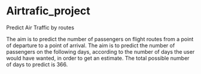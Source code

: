 # Airtrafic_project
Predict Air Traffic by routes

The aim is to predict the number of passengers on flight routes from a point of departure to a point of arrival. The aim is to predict the number of passengers on the following days, according to the number of days the user would have wanted, in order to get an estimate. The total possible number of days to predict is 366.
